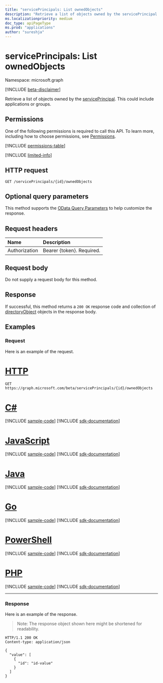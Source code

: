 ```yaml
---
title: "servicePrincipals: List ownedObjects"
description: "Retrieve a list of objects owned by the servicePrincipal.  This could include applications or groups."
ms.localizationpriority: medium
doc_type: apiPageType
ms.prod: "applications"
author: "sureshja"
---
```


# servicePrincipals: List ownedObjects

Namespace: microsoft.graph

[!INCLUDE [beta-disclaimer](../../includes/beta-disclaimer.md)]

Retrieve a list of objects owned by the [servicePrincipal](../resources/serviceprincipal.md).  This could include applications or groups.

## Permissions
One of the following permissions is required to call this API. To learn more, including how to choose permissions, see [Permissions](/graph/permissions-reference).

<!-- { "blockType": "permissions", "name": "serviceprincipal_list_ownedobjects" } -->
[!INCLUDE [permissions-table](../includes/permissions/serviceprincipal-list-ownedobjects-permissions.md)]

[!INCLUDE [limited-info](../../includes/limited-info.md)]

## HTTP request
<!-- { "blockType": "ignored" } -->
```http
GET /servicePrincipals/{id}/ownedObjects
```
## Optional query parameters
This method supports the [OData Query Parameters](/graph/query-parameters) to help customize the response.

## Request headers
| Name           | Description                |
|:---------------|:---------------------------|
| Authorization  | Bearer {token}. Required.  |

## Request body
Do not supply a request body for this method.

## Response

If successful, this method returns a `200 OK` response code and collection of [directoryObject](../resources/directoryobject.md) objects in the response body.
## Examples
### Request
Here is an example of the request.


# [HTTP](#tab/http)
<!-- {
  "blockType": "request",
  "name": "get_ownedobjects_1"
}-->
```msgraph-interactive
GET https://graph.microsoft.com/beta/servicePrincipals/{id}/ownedObjects
```

# [C#](#tab/csharp)
[!INCLUDE [sample-code](../includes/snippets/csharp/get-ownedobjects-1-csharp-snippets.md)]
[!INCLUDE [sdk-documentation](../includes/snippets/snippets-sdk-documentation-link.md)]

# [JavaScript](#tab/javascript)
[!INCLUDE [sample-code](../includes/snippets/javascript/get-ownedobjects-1-javascript-snippets.md)]
[!INCLUDE [sdk-documentation](../includes/snippets/snippets-sdk-documentation-link.md)]

# [Java](#tab/java)
[!INCLUDE [sample-code](../includes/snippets/java/get-ownedobjects-1-java-snippets.md)]
[!INCLUDE [sdk-documentation](../includes/snippets/snippets-sdk-documentation-link.md)]

# [Go](#tab/go)
[!INCLUDE [sample-code](../includes/snippets/go/get-ownedobjects-1-go-snippets.md)]
[!INCLUDE [sdk-documentation](../includes/snippets/snippets-sdk-documentation-link.md)]

# [PowerShell](#tab/powershell)
[!INCLUDE [sample-code](../includes/snippets/powershell/get-ownedobjects-1-powershell-snippets.md)]
[!INCLUDE [sdk-documentation](../includes/snippets/snippets-sdk-documentation-link.md)]

# [PHP](#tab/php)
[!INCLUDE [sample-code](../includes/snippets/php/get-ownedobjects-1-php-snippets.md)]
[!INCLUDE [sdk-documentation](../includes/snippets/snippets-sdk-documentation-link.md)]

---


### Response
Here is an example of the response. 
>Note: The response object shown here might be shortened for readability.
<!-- {
  "blockType": "response",
  "truncated": true,
  "@odata.type": "microsoft.graph.directoryObject",
  "isCollection": true
} -->

```http
HTTP/1.1 200 OK
Content-type: application/json

{
  "value": [
    {
      "id": "id-value"
    }
  ]
}
```

<!-- uuid: 8fcb5dbc-d5aa-4681-8e31-b001d5168d79
2015-10-25 14:57:30 UTC -->
<!--
{
  "type": "#page.annotation",
  "description": "List ownedObjects",
  "keywords": "",
  "section": "documentation",
  "tocPath": "",
  "suppressions": [
  ]
}
-->

